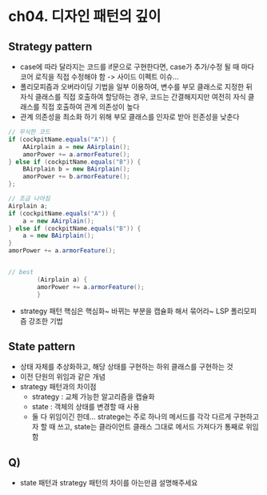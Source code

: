 # ch04. 디자인 패턴의 깊이
## Strategy pattern
* case에 따라 달라지는 코드를 if문으로 구현한다면, case가 추가/수정 될 때 마다 코어 로직을 직접 수정해야 함 -> 사이드 이펙트 이슈...
* 폴리모피즘과 오버라이딩 기법을 일부 이용하여, 변수를 부모 클래스로 지정한 뒤 자식 클래스를 직접 호출하여 할당하는 경우, 코드는 간결해지지만 여전히 자식 클래스를 직접 호출하여 관계 의존성이 높다
* 관계 의존성을 최소화 하기 위해 부모 클래스를 인자로 받아 읜존성을 낮춘다

```java
// 무식한 코드
if (cockpitName.equals("A")) {
    AAirplain a = new AAirplain();
    amorPower += a.armorFeature();
} else if (cockpitName.equals("B")) {
    BAirplain b = new BAirplain();
    amorPower += b.armorFeature();
};

// 조금 나아짐
Airplain a;
if (cockpitName.equals("A")) {
    a = new AAirplain();
} else if (cockpitName.equals("B")) {
    a = new BAirplain();
}
amorPower += a.armorFeature();


// best
        (Airplain a) {
        amorPower += a.armorFeature();
        }

```
* strategy 패턴 핵심은 핵심화~ 바뀌는 부분을 캡슐화 해서 묶어라~ LSP 폴리모피즘 강조한 기법

## State pattern
* 상태 자체를 추상화하고, 해당 상태를 구현하는 하위 클래스를 구현하는 것
* 이전 단원의 위임과 같은 개념
* strategy 패턴과의 차이점
    * strategy : 교체 가능한 알고리즘을 캡슐화
    * state : 객체의 상태를 변경할 때 사용
    * 둘 다 위임이긴 한데... stratege는 주로 하나의 메서드를 각각 다르게 구현하고자 할 때 쓰고, state는 클라이언트 클래스 그대로 메서드 가져다가 통째로 위임함

## Q)
* state 패턴과 strategy 패턴의 차이를 아는만큼 설명해주세요
